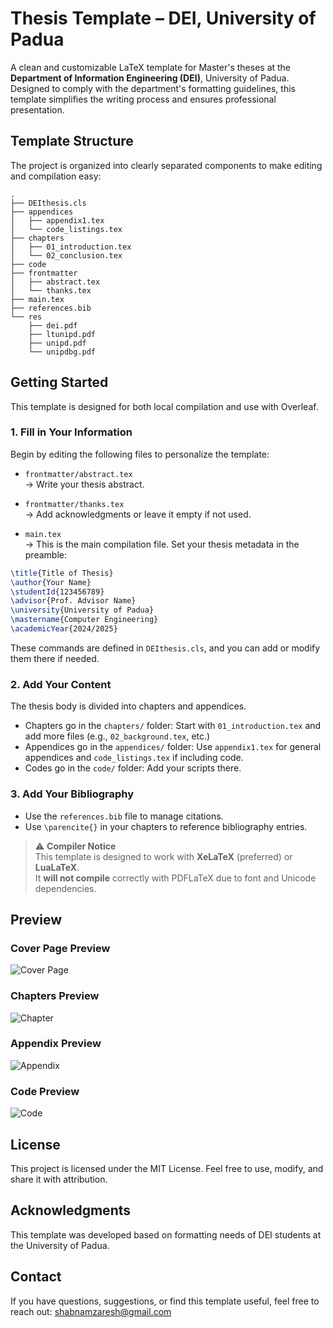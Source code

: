 # Thesis Template – DEI, University of Padua 

A clean and customizable LaTeX template for Master's theses at the **Department of Information Engineering (DEI)**, University of Padua.  
Designed to comply with the department's formatting guidelines, this template simplifies the writing process and ensures professional presentation.

## Template Structure

The project is organized into clearly separated components to make editing and compilation easy:

```text
.
├── DEIthesis.cls 
├── appendices
│   ├── appendix1.tex
│   └── code_listings.tex
├── chapters
│   ├── 01_introduction.tex
│   └── 02_conclusion.tex
├── code
├── frontmatter
│   ├── abstract.tex
│   └── thanks.tex
├── main.tex
├── references.bib
└── res
    ├── dei.pdf
    ├── ltunipd.pdf
    ├── unipd.pdf
    └── unipdbg.pdf
```

## Getting Started

This template is designed for both local compilation and use with Overleaf.

### 1. Fill in Your Information

Begin by editing the following files to personalize the template:

- `frontmatter/abstract.tex`  
  → Write your thesis abstract.

- `frontmatter/thanks.tex`  
  → Add acknowledgments or leave it empty if not used.

- `main.tex`  
  → This is the main compilation file. Set your thesis metadata in the preamble:
 
```latex
\title{Title of Thesis}
\author{Your Name}
\studentId{123456789}
\advisor{Prof. Advisor Name}
\university{University of Padua}
\mastername{Computer Engineering}
\academicYear{2024/2025}
``` 
These commands are defined in `DEIthesis.cls`, and you can add or modify them there if needed.

### 2. Add Your Content
The thesis body is divided into chapters and appendices.

- Chapters go in the `chapters/` folder:
Start with `01_introduction.tex` and add more files (e.g., `02_background.tex`, etc.)
- Appendices go in the `appendices/` folder:
Use `appendix1.tex` for general appendices and `code_listings.tex` if including code.
- Codes go in the `code/` folder: Add your scripts there.

### 3. Add Your Bibliography

- Use the `references.bib` file to manage citations.
- Use `\parencite{}` in your chapters to reference bibliography entries.

> ⚠ **Compiler Notice**  
> This template is designed to work with **XeLaTeX** (preferred) or **LuaLaTeX**.  
> It **will not compile** correctly with PDFLaTeX due to font and Unicode dependencies.


## Preview

### Cover Page Preview
![Cover Page](images/cover.png)

### Chapters Preview
![Chapter](images/chapter.png)

### Appendix Preview
![Appendix](images/appendix.png)

### Code Preview
![Code](images/code.png)

## License
This project is licensed under the MIT License.
Feel free to use, modify, and share it with attribution.

## Acknowledgments
This template was developed based on formatting needs of DEI students at the University of Padua.

## Contact
If you have questions, suggestions, or find this template useful, feel free to reach out:
[shabnamzaresh@gmail.com](mailto:shabnamzaresh@gmail.com)

